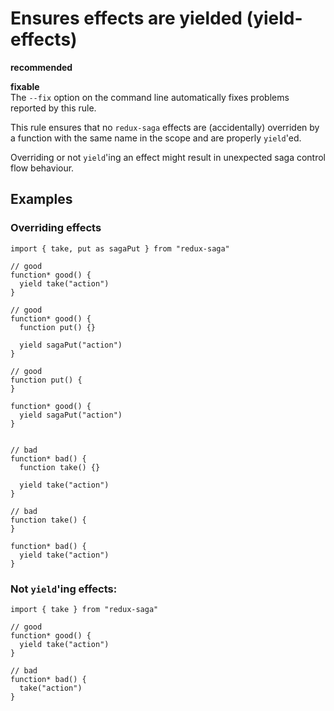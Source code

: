 # Ensures effects are yielded (yield-effects)

**recommended**

**fixable**<br>
The `--fix` option on the command line automatically fixes problems reported by this rule.

This rule ensures that no `redux-saga` effects are (accidentally) overriden
by a function with the same name in the scope and are properly `yield`'ed.

Overriding or not `yield`'ing an effect might result in unexpected saga control flow behaviour.


## Examples

### Overriding effects

```es6
import { take, put as sagaPut } from "redux-saga"

// good
function* good() {
  yield take("action")
}

// good
function* good() {  
  function put() {}
  
  yield sagaPut("action")
}

// good
function put() {  
}
  
function* good() {  
  yield sagaPut("action")
}


// bad
function* bad() {
  function take() {}
  
  yield take("action")
}

// bad
function take() {
}  
  
function* bad() {  
  yield take("action")
}
```

### Not `yield`'ing effects: 

```es6
import { take } from "redux-saga"

// good
function* good() {
  yield take("action")
}

// bad
function* bad() {
  take("action")
}
```
